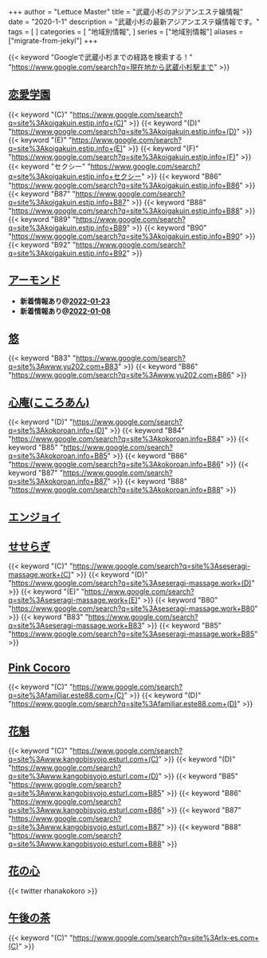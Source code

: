 +++
author = "Lettuce Master"
title = "武蔵小杉のアジアンエステ嬢情報"
date = "2020-1-1"
description = "武蔵小杉の最新アジアンエステ嬢情報です。"
tags = [
]
categories = [
    "地域別情報",
]
series = ["地域別情報"]
aliases = ["migrate-from-jekyl"]
+++

{{< keyword "Googleで武蔵小杉までの経路を検索する！" "https://www.google.com/search?q=現在地から武蔵小杉駅まで" >}}

## [恋愛学園](https://koigakuin.estjp.info/)
{{< keyword "(C)" "https://www.google.com/search?q=site%3Akoigakuin.estjp.info+(C)" >}} {{< keyword "(D)" "https://www.google.com/search?q=site%3Akoigakuin.estjp.info+(D)" >}} {{< keyword "(E)" "https://www.google.com/search?q=site%3Akoigakuin.estjp.info+(E)" >}} {{< keyword "(F)" "https://www.google.com/search?q=site%3Akoigakuin.estjp.info+(F)" >}} {{< keyword "セクシー" "https://www.google.com/search?q=site%3Akoigakuin.estjp.info+セクシー" >}} {{< keyword "B86" "https://www.google.com/search?q=site%3Akoigakuin.estjp.info+B86" >}} {{< keyword "B87" "https://www.google.com/search?q=site%3Akoigakuin.estjp.info+B87" >}} {{< keyword "B88" "https://www.google.com/search?q=site%3Akoigakuin.estjp.info+B88" >}} {{< keyword "B89" "https://www.google.com/search?q=site%3Akoigakuin.estjp.info+B89" >}} {{< keyword "B90" "https://www.google.com/search?q=site%3Akoigakuin.estjp.info+B90" >}} {{< keyword "B92" "https://www.google.com/search?q=site%3Akoigakuin.estjp.info+B92" >}} 

## [アーモンド](http://almond.est.cm/)


- **新着情報あり@[2022-01-23](/post/2022-01-23)**
- **新着情報あり@[2022-01-08](/post/2022-01-08)**
## [悠](http://www.yu202.com/)
{{< keyword "B83" "https://www.google.com/search?q=site%3Awww.yu202.com+B83" >}} {{< keyword "B86" "https://www.google.com/search?q=site%3Awww.yu202.com+B86" >}} 

## [心庵(こころあん)](http://kokoroan.info/)
{{< keyword "(D)" "https://www.google.com/search?q=site%3Akokoroan.info+(D)" >}} {{< keyword "B84" "https://www.google.com/search?q=site%3Akokoroan.info+B84" >}} {{< keyword "B85" "https://www.google.com/search?q=site%3Akokoroan.info+B85" >}} {{< keyword "B86" "https://www.google.com/search?q=site%3Akokoroan.info+B86" >}} {{< keyword "B87" "https://www.google.com/search?q=site%3Akokoroan.info+B87" >}} {{< keyword "B88" "https://www.google.com/search?q=site%3Akokoroan.info+B88" >}} 

## [エンジョイ](http://www.enjoy-es.info/)


## [せせらぎ](http://seseragi-massage.work/)
{{< keyword "(C)" "https://www.google.com/search?q=site%3Aseseragi-massage.work+(C)" >}} {{< keyword "(D)" "https://www.google.com/search?q=site%3Aseseragi-massage.work+(D)" >}} {{< keyword "(E)" "https://www.google.com/search?q=site%3Aseseragi-massage.work+(E)" >}} {{< keyword "B80" "https://www.google.com/search?q=site%3Aseseragi-massage.work+B80" >}} {{< keyword "B83" "https://www.google.com/search?q=site%3Aseseragi-massage.work+B83" >}} {{< keyword "B85" "https://www.google.com/search?q=site%3Aseseragi-massage.work+B85" >}} 

## [Pink Cocoro](http://familiar.este88.com/)
{{< keyword "(C)" "https://www.google.com/search?q=site%3Afamiliar.este88.com+(C)" >}} {{< keyword "(D)" "https://www.google.com/search?q=site%3Afamiliar.este88.com+(D)" >}} 

## [花魁](http://www.kangobisyojo.esturl.com/)
{{< keyword "(C)" "https://www.google.com/search?q=site%3Awww.kangobisyojo.esturl.com+(C)" >}} {{< keyword "(D)" "https://www.google.com/search?q=site%3Awww.kangobisyojo.esturl.com+(D)" >}} {{< keyword "B85" "https://www.google.com/search?q=site%3Awww.kangobisyojo.esturl.com+B85" >}} {{< keyword "B86" "https://www.google.com/search?q=site%3Awww.kangobisyojo.esturl.com+B86" >}} {{< keyword "B87" "https://www.google.com/search?q=site%3Awww.kangobisyojo.esturl.com+B87" >}} {{< keyword "B88" "https://www.google.com/search?q=site%3Awww.kangobisyojo.esturl.com+B88" >}} 

## [花の心](https://www.hananokokoro.com/)


{{< twitter rhanakokoro >}}



## [午後の茶](http://rlx-es.com/)
{{< keyword "(C)" "https://www.google.com/search?q=site%3Arlx-es.com+(C)" >}} 

